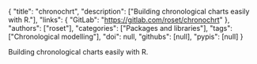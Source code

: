 {
  "title": "chronochrt",
  "description": ["Building chronological charts easily with R."],
  "links": {
    "GitLab": "https://gitlab.com/roset/chronochrt"
  },
  "authors": ["roset"],
  "categories": ["Packages and libraries"],
  "tags": ["Chronological modelling"],
  "doi": null,
  "githubs": [null],
  "pypis": [null]
}

<!-- Generated by csv2md.R – do not edit by hand -->

Building chronological charts easily with R.